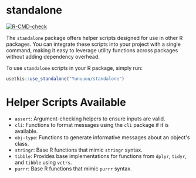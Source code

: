 
# standalone

<!-- badges: start -->
[![R-CMD-check](https://github.com/Yunuuuu/standalone/actions/workflows/R-CMD-check.yaml/badge.svg)](https://github.com/Yunuuuu/standalone/actions/workflows/R-CMD-check.yaml)
<!-- badges: end -->

The `standalone` package offers helper scripts designed for use in other R
packages. You can integrate these scripts into your project with a single
command, making it easy to leverage utility functions across packages without
adding dependency overhead.

To use `standalone` scripts in your R package, simply run:

``` r
usethis::use_standalone("Yunuuuu/standalone")
```

# Helper Scripts Available

 - `assert`: Argument-checking helpers to ensure inputs are valid.
 - `cli`: Functions to format messages using the `cli` package if it is available.
 - `obj-type`: Functions to generate informative messages about an object's class.
 - `stringr`: Base R functions that mimic `stringr` syntax.
 - `tibble`: Provides base implementations for functions from `dplyr`, `tidyr`,
   and `tibble` using `vctrs`.
 - `purrr`: Base R functions that mimic `purrr` syntax.
